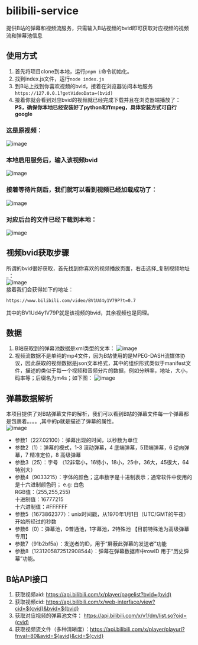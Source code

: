# bilibili-service
提供B站的弹幕和视频流服务，只需输入B站视频的bvid即可获取对应视频的视频流和弹幕池信息

## 使用方式
1. 首先将项目clone到本地，运行```pnpm i```命令初始化。
2. 找到index.js文件，运行```node index.js```
3. 到B站上找到你喜欢视频的bvid，接着在浏览器访问本地服务```https://127.0.0.1?getVideoData=(bvid)```
4. 接着你就会看到对应bvid的视频就已经完成下载并且在浏览器端播放了：
__PS，确保你本地已经安装好了python和ffmpeg，具体安装方式可自行google__
### 这是原视频：
![image](https://user-images.githubusercontent.com/69229785/218935232-dc6201a2-97cd-437e-b2f2-c4e4af9db63c.png)
### 本地启用服务后，输入该视频bvid
![image](https://user-images.githubusercontent.com/69229785/218935373-6f210436-eba7-468f-b027-adcb149da588.png)
### 接着等待片刻后，我们就可以看到视频已经加载成功了：
![image](https://user-images.githubusercontent.com/69229785/218936313-484377b6-b01a-4400-8b3b-ed1f13476902.png)
### 对应后台的文件已经下载到本地：
![image](https://user-images.githubusercontent.com/69229785/218936185-38c5215f-f4fa-4580-8eb3-36420a90a090.png)



## 视频bvid获取步骤
所谓的bvid很好获取，首先找到你喜欢的视频播放页面，右击选择_复制视频地址_：<br />
![image](https://user-images.githubusercontent.com/69229785/218742193-8524c3fd-66ab-44e4-9542-269046d926af.png)<br/>
接着我们会获得如下的地址：
```txt
https://www.bilibili.com/video/BV1Ud4y1V79P?t=0.7
```
其中的BV1Ud4y1V79P就是该视频的bvid，其余视频也是同理。

## 数据
1. B站获取到的弹幕池数据是xml类型的文本：
![image](https://user-images.githubusercontent.com/69229785/218742618-791d200b-8642-4ff6-91d6-9f939cb56242.png)
2. 视频流数据不是单纯的mp4文件，因为B站使用的是MPEG-DASH流媒体协议，因此获取的视频数据是json文本格式，其中的组织形式类似于manifest文件，描述的类似于每一个视频和音频分片的数据，例如分辨率，地址，大小，码率等；后缀名为m4s；如下图：
![image](https://user-images.githubusercontent.com/69229785/218743610-0c92ec8d-b9b2-4dc0-9ce6-bec8f037bc25.png)

## 弹幕数据解析
本项目提供了对B站弹幕文件的解析，我们可以看到B站的弹幕文件每一个弹幕都是包裹着<d>。。。。</d>,其中的p就是描述了弹幕的属性。<br />
![image](https://user-images.githubusercontent.com/69229785/218744551-4cc0dea4-e1dd-4576-8e51-a001ee52df29.png)
- 参数1（227.02100）：弹幕出现的时间，以秒数为单位
- 参数2（1）：弹幕的模式，1-3 滚动弹幕，4 底端弹幕，5顶端弹幕，6 逆向弹幕，7 精准定位，8 高级弹幕
- 参数3（25）：字号 （12非常小，16特小，18小，25中，36大，45很大，64特别大）
- 参数4（9033215）：字体的颜色；这串数字是十进制表示；通常软件中使用的是十六进制颜色码；
           e.g:
           白色   
           RGB值：(255,255,255)     
           十进制值：16777215      
           十六进制值：#FFFFFF
- 参数5（1673862377）：unix时间戳，从1970年1月1日（UTC/GMT的午夜）开始所经过的秒数
- 参数6（0）：弹幕池，0普通池，1字幕池，2特殊池 【目前特殊池为高级弹幕专用】
- 参数7（91b2bf5a）：发送者的ID，用于“屏蔽此弹幕的发送者”功能
- 参数8（1231205872512908544）：弹幕在弹幕数据库中rowID 用于“历史弹幕”功能。

## B站API接口
1. 获取视频aid: https://api.bilibili.com/x/player/pagelist?bvid=(bvid)
2. 获取视频cid: https://api.bilibili.com/x/web-interface/view?cid=${cvid}&bvid=${bvid}
3. 获取对应视频的弹幕池文件： https://api.bilibili.com/x/v1/dm/list.so?oid=(cvid)
4. 获取视频流文件（多种清晰度）：https://api.bilibili.com/x/player/playurl?fnval=80&avid=${avid}&cid=${cvid}
